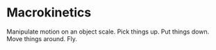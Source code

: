 # Macrokinetics

Manipulate motion on an object scale. Pick things up. Put things down. Move things around. Fly.
